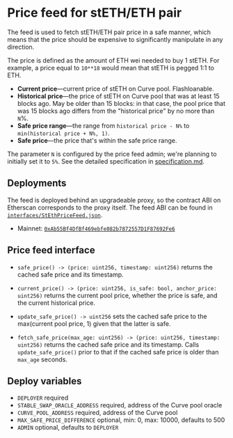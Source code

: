 # Price feed for stETH/ETH pair

The feed is used to fetch stETH/ETH pair price in a safe manner, which means that the price
should be expensive to significantly manipulate in any direction.

The price is defined as the amount of ETH wei needed to buy 1 stETH. For example, a price equal
to `10**18` would mean that stETH is pegged 1:1 to ETH.

* **Current price**—current price of stETH on Curve pool. Flashloanable.
* **Historical price**—the price of stETH on Curve pool that was at least 15 blocks ago. May be older than 15 blocks: in that case, the pool price that was 15 blocks ago differs from the "historical price" by no more than `N`%.
* **Safe price range**—the range from `historical price - N%` to `min(historical price + N%, 1)`.
* **Safe price**—the price that's within the safe price range.

The parameter `N` is configured by the price feed admin; we're planning to initially set it to `5%`. See the detailed specification in [specification.md](./specification.md).


## Deployments

The feed is deployed behind an upgradeable proxy, so the contract ABI on Etherscan corresponds to the proxy itself. The feed ABI can be found in [`interfaces/StEthPriceFeed.json`](./interfaces/StEthPriceFeed.json).

* Mainnet: [`0xAb55Bf4DfBf469ebfe082b7872557D1F87692Fe6`](https://etherscan.io/address/0xab55bf4dfbf469ebfe082b7872557d1f87692fe6)


## Price feed interface

* `safe_price() -> (price: uint256, timestamp: uint256)` returns the cached safe price
  and its timestamp.

* `current_price() -> (price: uint256, is_safe: bool, anchor_price: uint256)` returns the current pool price, whether
  the price is safe, and the current historical price.

* `update_safe_price() -> uint256` sets the cached safe price to the max(current pool price, 1)
  given that the latter is safe.

* `fetch_safe_price(max_age: uint256) -> (price: uint256, timestamp: uint256)` returns the cached
  safe price and its timestamp. Calls `update_safe_price()` prior to that if the cached safe
  price is older than `max_age` seconds.


## Deploy variables

* `DEPLOYER` required
* `STABLE_SWAP_ORACLE_ADDRESS` required, address of the Curve pool oracle
* `CURVE_POOL_ADDRESS` required, address of the Curve pool
* `MAX_SAFE_PRICE_DIFFERENCE` optional, min: 0, max: 10000, defaults to 500
* `ADMIN` optional, defaults to `DEPLOYER`
